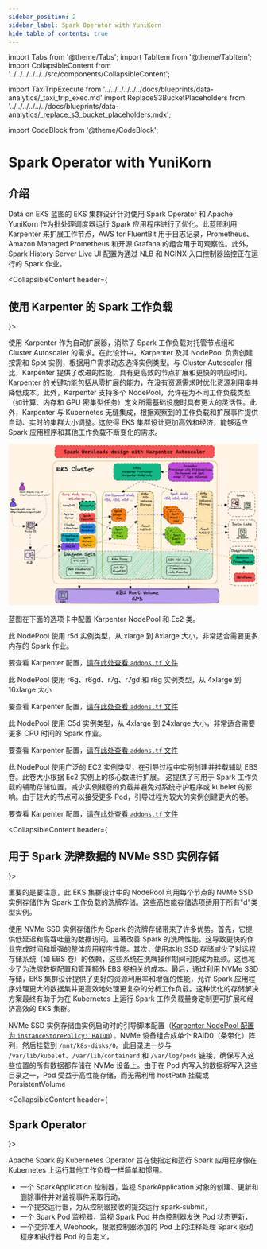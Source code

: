 ```yaml
---
sidebar_position: 2
sidebar_label: Spark Operator with YuniKorn
hide_table_of_contents: true
---
```

import Tabs from '@theme/Tabs';
import TabItem from '@theme/TabItem';
import CollapsibleContent from '../../../../../../src/components/CollapsibleContent';

import TaxiTripExecute from '../../../../../../docs/blueprints/data-analytics/_taxi_trip_exec.md'
import ReplaceS3BucketPlaceholders from '../../../../../../docs/blueprints/data-analytics/_replace_s3_bucket_placeholders.mdx';

import CodeBlock from '@theme/CodeBlock';

# Spark Operator with YuniKorn

## 介绍

Data on EKS 蓝图的 EKS 集群设计针对使用 Spark Operator 和 Apache YuniKorn 作为批处理调度器运行 Spark 应用程序进行了优化。此蓝图利用 Karpenter 来扩展工作节点，AWS for FluentBit 用于日志记录，Prometheus、Amazon Managed Prometheus 和开源 Grafana 的组合用于可观察性。此外，Spark History Server Live UI 配置为通过 NLB 和 NGINX 入口控制器监控正在运行的 Spark 作业。

<CollapsibleContent header={<h2><span>使用 Karpenter 的 Spark 工作负载</span></h2>}>

使用 Karpenter 作为自动扩展器，消除了 Spark 工作负载对托管节点组和 Cluster Autoscaler 的需求。在此设计中，Karpenter 及其 NodePool 负责创建按需和 Spot 实例，根据用户需求动态选择实例类型。与 Cluster Autoscaler 相比，Karpenter 提供了改进的性能，具有更高效的节点扩展和更快的响应时间。Karpenter 的关键功能包括从零扩展的能力，在没有资源需求时优化资源利用率并降低成本。此外，Karpenter 支持多个 NodePool，允许在为不同工作负载类型（如计算、内存和 GPU 密集型任务）定义所需基础设施时具有更大的灵活性。此外，Karpenter 与 Kubernetes 无缝集成，根据观察到的工作负载和扩展事件提供自动、实时的集群大小调整。这使得 EKS 集群设计更加高效和经济，能够适应 Spark 应用程序和其他工作负载不断变化的需求。

![img.png](../../../../../../docs/blueprints/data-analytics/img/eks-spark-operator-karpenter.png)

蓝图在下面的选项卡中配置 Karpenter NodePool 和 Ec2 类。

<Tabs>
<TabItem value="spark-memory-optimized" label="spark-memory-optimized">

此 NodePool 使用 r5d 实例类型，从 xlarge 到 8xlarge 大小，非常适合需要更多内存的 Spark 作业。

要查看 Karpenter 配置，[请在此处查看 `addons.tf` 文件](https://github.com/awslabs/data-on-eks/blob/main/analytics/terraform/spark-k8s-operator/addons.tf#L177-L223)
</TabItem>

<TabItem value="spark-graviton-memory-optimized" label="spark-graviton-memory-optimized">

此 NodePool 使用 r6g、r6gd、r7g、r7gd 和 r8g 实例类型，从 4xlarge 到 16xlarge 大小

要查看 Karpenter 配置，[请在此处查看 `addons.tf` 文件](https://github.com/awslabs/data-on-eks/blob/main/analytics/terraform/spark-k8s-operator/addons.tf#L117-L170)
</TabItem>

<TabItem value="spark-compute-optimized" label="spark-compute-optimized">

此 NodePool 使用 C5d 实例类型，从 4xlarge 到 24xlarge 大小，非常适合需要更多 CPU 时间的 Spark 作业。

要查看 Karpenter 配置，[请在此处查看 `addons.tf` 文件](https://github.com/awslabs/data-on-eks/blob/main/analytics/terraform/spark-k8s-operator/addons.tf#L63-L110)
</TabItem>

<TabItem value="spark-vertical-ebs-scale" label="spark-vertical-ebs-scale">

此 NodePool 使用广泛的 EC2 实例类型，在引导过程中实例创建并挂载辅助 EBS 卷。此卷大小根据 Ec2 实例上的核心数进行扩展。
这提供了可用于 Spark 工作负载的辅助存储位置，减少实例根卷的负载并避免对系统守护程序或 kubelet 的影响。由于较大的节点可以接受更多 Pod，引导过程为较大的实例创建更大的卷。

要查看 Karpenter 配置，[请在此处查看 `addons.tf` 文件](https://github.com/awslabs/data-on-eks/blob/main/analytics/terraform/spark-k8s-operator/addons.tf#L230-L355)
</TabItem>

</Tabs>
</CollapsibleContent>

<CollapsibleContent header={<h2><span>用于 Spark 洗牌数据的 NVMe SSD 实例存储</span></h2>}>

重要的是要注意，此 EKS 集群设计中的 NodePool 利用每个节点的 NVMe SSD 实例存储作为 Spark 工作负载的洗牌存储。这些高性能存储选项适用于所有"d"类型实例。

使用 NVMe SSD 实例存储作为 Spark 的洗牌存储带来了许多优势。首先，它提供低延迟和高吞吐量的数据访问，显著改善 Spark 的洗牌性能。这导致更快的作业完成时间和增强的整体应用程序性能。其次，使用本地 SSD 存储减少了对远程存储系统（如 EBS 卷）的依赖，这些系统在洗牌操作期间可能成为瓶颈。这也减少了为洗牌数据配置和管理额外 EBS 卷相关的成本。最后，通过利用 NVMe SSD 存储，EKS 集群设计提供了更好的资源利用率和增强的性能，允许 Spark 应用程序处理更大的数据集并更高效地处理更复杂的分析工作负载。这种优化的存储解决方案最终有助于为在 Kubernetes 上运行 Spark 工作负载量身定制更可扩展和经济高效的 EKS 集群。

NVMe SSD 实例存储由实例启动时的引导脚本配置（[Karpenter NodePool 配置为 `instanceStorePolicy: RAID0`](https://karpenter.sh/docs/concepts/nodeclasses/#specinstancestorepolicy)）。NVMe 设备组合成单个 RAID0（条带化）阵列，然后挂载到 `/mnt/k8s-disks/0`。此目录进一步与 `/var/lib/kubelet`、`/var/lib/containerd` 和 `/var/log/pods` 链接，确保写入这些位置的所有数据都存储在 NVMe 设备上。由于在 Pod 内写入的数据将写入这些目录之一，Pod 受益于高性能存储，而无需利用 hostPath 挂载或 PersistentVolume

</CollapsibleContent>

<CollapsibleContent header={<h2><span>Spark Operator</span></h2>}>

Apache Spark 的 Kubernetes Operator 旨在使指定和运行 Spark 应用程序像在 Kubernetes 上运行其他工作负载一样简单和惯用。

* 一个 SparkApplication 控制器，监视 SparkApplication 对象的创建、更新和删除事件并对监视事件采取行动，
* 一个提交运行器，为从控制器接收的提交运行 spark-submit，
* 一个 Spark Pod 监视器，监视 Spark Pod 并向控制器发送 Pod 状态更新，
* 一个变异准入 Webhook，根据控制器添加的 Pod 上的注释处理 Spark 驱动程序和执行器 Pod 的自定义，

</CollapsibleContent>
